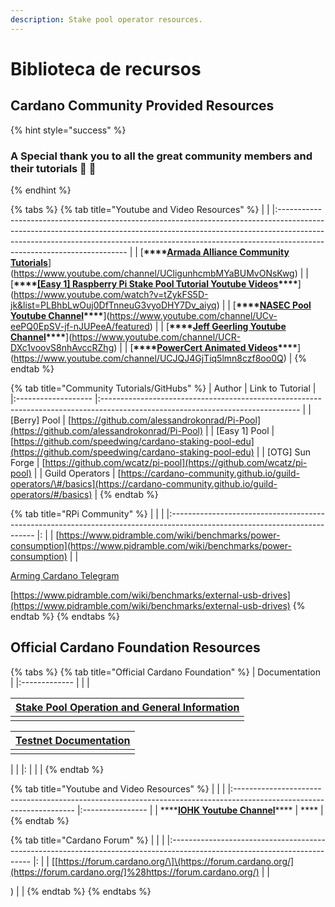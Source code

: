 ```yaml
---
description: Stake pool operator resources.
---
```


# Biblioteca de recursos

## Cardano Community Provided Resources

{% hint style="success" %}
### A Special thank you to all the great community members and their tutorials 🙏 🤗
{% endhint %}

{% tabs %}
{% tab title="Youtube and Video Resources" %}
|                                                                                                                                                                                                                                                                                    |
|:---------------------------------------------------------------------------------------------------------------------------------------------------------------------------------------------------------------------------------------------------------------------------------- |
| [**\*\*\*\*[**Armada Alliance Community Tutorials**](https://www.youtube.com/channel/UCligunhcmbMYaBUMvONsKwg)**](https://www.youtube.com/channel/UCligunhcmbMYaBUMvONsKwg)                                                                                                |
| [**\*\*\*\*[**\[Easy 1\] Raspberry Pi Stake Pool Tutorial Youtube Videos**](https://www.youtube.com/watch?v=tZykFS5D-jk&list=PLBhbLwOuj0DfTnneuG3vyoDHY7Dv_aiyq)\*\*\*\***](https://www.youtube.com/watch?v=tZykFS5D-jk&list=PLBhbLwOuj0DfTnneuG3vyoDHY7Dv_aiyq) |
| [**\*\*\*\*[**NASEC Pool Youtube Channel**](https://www.youtube.com/channel/UCv-eePQ0EpSV-jf-nJUPeeA/featured)\*\*\*\***](https://www.youtube.com/channel/UCv-eePQ0EpSV-jf-nJUPeeA/featured)                                                                       |
| [**\*\*\*\*[**Jeff Geerling Youtube Channel**](https://www.youtube.com/channel/UCR-DXc1voovS8nhAvccRZhg)\*\*\*\***](https://www.youtube.com/channel/UCR-DXc1voovS8nhAvccRZhg)                                                                                      |
| [**\*\*\*\*[**PowerCert Animated Videos**](https://www.youtube.com/channel/UCJQJ4GjTiq5lmn8czf8oo0Q)\*\*\*\***](https://www.youtube.com/channel/UCJQJ4GjTiq5lmn8czf8oo0Q)                                                                                          |
{% endtab %}

{% tab title="Community Tutorials/GitHubs" %}
| Author              | Link to Tutorial                                                                                                                |
|:------------------- |:------------------------------------------------------------------------------------------------------------------------------- |
| \[Berry\] Pool    | [https://github.com/alessandrokonrad/Pi-Pool](https://github.com/alessandrokonrad/Pi-Pool)                                      |
| \[Easy 1\] Pool   | [https://github.com/speedwing/cardano-staking-pool-edu](https://github.com/speedwing/cardano-staking-pool-edu)                  |
| \[OTG\] Sun Forge | [https://github.com/wcatz/pi-pool](https://github.com/wcatz/pi-pool)                                                            |
| Guild Operators     | [https://cardano-community.github.io/guild-operators/\#/basics](https://cardano-community.github.io/guild-operators/#/basics) |
{% endtab %}

{% tab title="RPi Community" %}
|                                                                                                                            |  |
|:-------------------------------------------------------------------------------------------------------------------------- |: |
| [https://www.pidramble.com/wiki/benchmarks/power-consumption](https://www.pidramble.com/wiki/benchmarks/power-consumption) |  |

[Arming Cardano Telegram ](https://github.com/rekuenkdr/master/tree/44e80aa783ef319f1f88f701f497d59f81d033cd/joinchat/FeKTCBu-pn5OUZUz4joF2w/README.md)

[https://www.pidramble.com/wiki/benchmarks/external-usb-drives](https://www.pidramble.com/wiki/benchmarks/external-usb-drives)
{% endtab %}
{% endtabs %}

## Official Cardano Foundation Resources

{% tabs %}
{% tab title="Official Cardano Foundation" %}
| Documentation |
|:------------- |
|               |


| [Stake Pool Operation and General Information](https://cardano.org/stake-pool-operation/) |
|:----------------------------------------------------------------------------------------- |
|                                                                                           |


| [Testnet Documentation](https://developers.cardano.org/en/testnets/cardano/overview/) |
|:------------------------------------------------------------------------------------- |
|                                                                                       |


|  |
|: |
|  |
{% endtab %}

{% tab title="Youtube and Video Resources" %}
|                                                                                                                      |                  |
|:-------------------------------------------------------------------------------------------------------------------- |:---------------- |
| \*\*\*\*[**IOHK Youtube Channel**](https://www.youtube.com/channel/UCBJ0p9aCW-W82TwNM-z3V2w)\*\*\*\* | \*\*\*\* |
{% endtab %}

{% tab title="Cardano Forum" %}
|                                                                                                                           |  |
|:------------------------------------------------------------------------------------------------------------------------- |: |
| \[[https://forum.cardano.org/\]\(https://forum.cardano.org/](https://forum.cardano.org/]%28https://forum.cardano.org/) |  |

\) \| \|
{% endtab %}
{% endtabs %}

